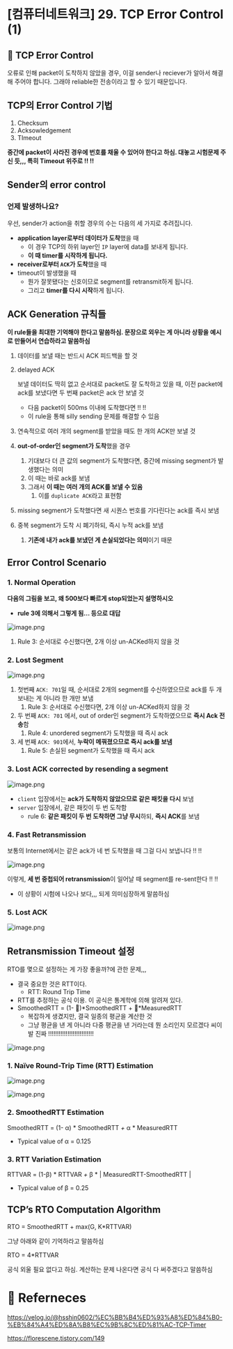 # [컴퓨터네트워크] 29. TCP Error Control (1)

<aside>

# 💖 TCP Error Control

</aside>

오류로 인해 packet이 도착하지 않았을 경우, 이걸 sender나 reciever가 알아서 해결해 주어야 합니다. 그래야 reliable한 전송이라고 할 수 있기 때문입니다.

## TCP의 Error Control 기법

1. Checksum
2. Acksowledgement
3. TImeout

<aside>

**중간에 packet이 사라진 경우에 번호를 채울 수 있어야 한다고 하심. 대놓고 시험문제 주신 듯,,, 특히 Timeout 위주로 !! !!**

</aside>

## Sender의 error control

### 언제 발생하나요?

우선, sender가 action을 취할 경우의 수는 다음의 세 가지로 추려집니다.

- **application layer로부터 데이터가 도착**했을 때
    - 이 경우 TCP의 하위 layer인 `IP` layer에 data를 보내게 됩니다.
    - **이 때 timer를 시작하게 됩니다.**
- **receiver로부터 `ACK`가 도착**했을 때
- timeout이 발생했을 때
    - 뭔가 잘못됐다는 신호이므로 segment를 retransmit하게 됩니다.
    - 그리고 **timer를 다시 시작**하게 됩니다.

## ACK Generation 규칙들

<aside>

**이 rule들을 최대한 기억해야 한다고 말씀하심. 문장으로 외우는 게 아니라 상황을 예시로 만들어서 연습하라고 말씀하심**

</aside>

1. 데이터를 보낼 때는 반드시 ACK 피드백을 할 것
2. delayed ACK
    
    보낼 데이터도 딱히 없고 순서대로 packet도 잘 도착하고 있을 때, 이전 packet에 ack를 보냈다면 두 번째 packet은 ack 안 보낼 것
    
    - 다음 packet이 500ms 이내에 도착했다면 !! !!
    - 이 rule을 통해 silly sending 문제를 해결할 수 있음
3. 연속적으로 여러 개의 segment를 받았을 때도 한 개의 ACK만 보낼 것
4. **out-of-order인 segment가 도착**했을 경우
    1. 기대보다 더 큰 값의 segment가 도착했다면, 중간에 missing segment가 발생했다는 의미
    2. 이 때는 바로 ack를 보냄
    3. 그래서 **이 때는 여러 개의 ACK를 보낼 수 있음**
        1. 이를 `duplicate ACK`라고 표현함
5. missing segment가 도착했다면 새 시퀀스 번호를 기다린다는 ack를 즉시 보냄
6. 중복 segment가 도착 시 폐기하되, 즉시 누적 ack를 보냄
    1. **기존에 내가 ack를 보냈던 게 손실되었다는 의미**이기 때문

## Error Control Scenario

### 1. Normal Operation

<aside>

**다음의 그림을 보고, 왜 500보다 빠르게 stop되었는지 설명하시오**

- **rule 3에 의해서 그렇게 됨… 등으로 대답**
</aside>

![image.png](%5B%E1%84%8F%E1%85%A5%E1%86%B7%E1%84%91%E1%85%B2%E1%84%90%E1%85%A5%E1%84%82%E1%85%A6%E1%84%90%E1%85%B3%E1%84%8B%E1%85%AF%E1%84%8F%E1%85%B3%5D%2029%20TCP%20Error%20Control%20(1)%201843f66f5225803295ddfd67da5e6823/image.png)

1. Rule 3: 순서대로 수신했다면, 2개 이상 un-ACKed하지 않을 것

### 2. Lost Segment

![image.png](%5B%E1%84%8F%E1%85%A5%E1%86%B7%E1%84%91%E1%85%B2%E1%84%90%E1%85%A5%E1%84%82%E1%85%A6%E1%84%90%E1%85%B3%E1%84%8B%E1%85%AF%E1%84%8F%E1%85%B3%5D%2029%20TCP%20Error%20Control%20(1)%201843f66f5225803295ddfd67da5e6823/image%201.png)

1. 첫번째 `ACK: 701`일 때, 순서대로 2개의 segment를 수신하였으므로 ack를 두 개 보내는 게 아니라 한 개만 보냄
    1. Rule 3: 순서대로 수신했다면, 2개 이상 un-ACKed하지 않을 것
2. 두 번째 `ACK: 701` 에서, out of order인 segment가 도착하였으므로 **즉시 Ack 전송**함
    1. Rule 4: unordered segment가 도착했을 때 즉시 ack
3. 세 번째 `ACK: 901`에서, **누락이 메꿔졌으므로 즉시 ack를 보냄**
    1. Rule 5: 손실된 segment가 도착했을 때 즉시 ack

### 3. Lost ACK corrected by resending a segment

![image.png](%5B%E1%84%8F%E1%85%A5%E1%86%B7%E1%84%91%E1%85%B2%E1%84%90%E1%85%A5%E1%84%82%E1%85%A6%E1%84%90%E1%85%B3%E1%84%8B%E1%85%AF%E1%84%8F%E1%85%B3%5D%2029%20TCP%20Error%20Control%20(1)%201843f66f5225803295ddfd67da5e6823/image%202.png)

- `client` 입장에서는 **ack가 도착하지 않았으므로 같은 패킷을 다시** 보냄
- `server` 입장에서, 같은 패킷이 두 번 도착함
    - rule 6: **같은 패킷이 두 번 도착하면 그냥 무시**하되, **즉시 ACK**를 보냄

### 4. Fast Retransmission

보통의 Internet에서는 같은 ack가 네 번 도착했을 때 그걸 다시 보냅니다 !! !!

![image.png](%5B%E1%84%8F%E1%85%A5%E1%86%B7%E1%84%91%E1%85%B2%E1%84%90%E1%85%A5%E1%84%82%E1%85%A6%E1%84%90%E1%85%B3%E1%84%8B%E1%85%AF%E1%84%8F%E1%85%B3%5D%2029%20TCP%20Error%20Control%20(1)%201843f66f5225803295ddfd67da5e6823/image%203.png)

이렇게, **세 번 중첩되어 retransmission**이 일어날 때 segment를 re-sent한다 !! !!

- 이 상황이 시험에 나오나 보다,,, 되게 의미심장하게 말씀하심

### 5. Lost ACK

![image.png](%5B%E1%84%8F%E1%85%A5%E1%86%B7%E1%84%91%E1%85%B2%E1%84%90%E1%85%A5%E1%84%82%E1%85%A6%E1%84%90%E1%85%B3%E1%84%8B%E1%85%AF%E1%84%8F%E1%85%B3%5D%2029%20TCP%20Error%20Control%20(1)%201843f66f5225803295ddfd67da5e6823/image%204.png)

## Retransmission Timeout 설정

RTO를 몇으로 설정하는 게 가장 좋을까?에 관한 문제,,,

- 결국 중요한 것은 RTT이다.
    - RTT: Round Trip Time
- RTT를 추정하는 공식 이용. 이 공식은 통계학에 의해 알려져 있다.
- SmoothedRTT = (1- )*SmoothedRTT + *MeasuredRTT
    - 복잡하게 생겼지만, 결국 일종의 평균을 계산한 것
    - 그냥 평균을 낸 게 아니라 다중 평균을 낸 거라는데 뭔 소리인지 모르겠다 씨이발 진짜 !!!!!!!!!!!!!!!!!!!!!!!!!!

![image.png](%5B%E1%84%8F%E1%85%A5%E1%86%B7%E1%84%91%E1%85%B2%E1%84%90%E1%85%A5%E1%84%82%E1%85%A6%E1%84%90%E1%85%B3%E1%84%8B%E1%85%AF%E1%84%8F%E1%85%B3%5D%2029%20TCP%20Error%20Control%20(1)%201843f66f5225803295ddfd67da5e6823/image%205.png)

### 1. Naïve Round-Trip Time (RTT) Estimation

![image.png](%5B%E1%84%8F%E1%85%A5%E1%86%B7%E1%84%91%E1%85%B2%E1%84%90%E1%85%A5%E1%84%82%E1%85%A6%E1%84%90%E1%85%B3%E1%84%8B%E1%85%AF%E1%84%8F%E1%85%B3%5D%2029%20TCP%20Error%20Control%20(1)%201843f66f5225803295ddfd67da5e6823/image%206.png)

![image.png](%5B%E1%84%8F%E1%85%A5%E1%86%B7%E1%84%91%E1%85%B2%E1%84%90%E1%85%A5%E1%84%82%E1%85%A6%E1%84%90%E1%85%B3%E1%84%8B%E1%85%AF%E1%84%8F%E1%85%B3%5D%2029%20TCP%20Error%20Control%20(1)%201843f66f5225803295ddfd67da5e6823/image%207.png)

### 2. SmoothedRTT Estimation

<aside>

SmoothedRTT = (1- α) * SmoothedRTT *+* α * MeasuredRTT

</aside>

- Typical value of α = 0.125

### 3. RTT Variation Estimation

<aside>

RTTVAR = (1-β) * RTTVAR *+* β * | MeasuredRTT-SmoothedRTT |

</aside>

- Typical value of β = 0.25

## TCP’s RTO Computation Algorithm

<aside>

RTO = SmoothedRTT + max(G, K*RTTVAR)

</aside>

그냥 아래와 같이 기억하라고 말씀하심

<aside>

RTO = 4*RTTVAR

</aside>

공식 외울 필요 없다고 하심. 계산하는 문제 나온다면 공식 다 써주겠다고 말씀하심

# 💖 Referneces

https://velog.io/@hsshin0602/%EC%BB%B4%ED%93%A8%ED%84%B0-%EB%84%A4%ED%8A%B8%EC%9B%8C%ED%81%AC-TCP-Timer

https://florescene.tistory.com/149